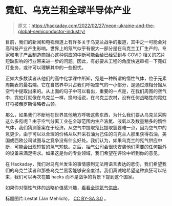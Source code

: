 # 霓虹、乌克兰和全球半导体产业

> 原文：<https://hackaday.com/2022/02/27/neon-ukraine-and-the-global-semiconductor-industry/>

目前，我们的新闻和电视频道上有许多关于乌克兰战争的报道，其中之一可能会对高科技产业产生影响。世界上的氖气似乎有很大一部分是在乌克兰工厂生产的，专家和电子产品制造商担心这种供应的中断可能会给已经受到与 COVID 相关的芯片短缺影响的行业带来进一步的问题。因此，有必要从工程的角度快速审视一下霓虹灯业务，或许可以理解其中的一些担忧。

正如大多数读者从他们的高中化学课中所知，氖是一种所谓的惰性气体，位于元素周期表的最右端。它在自然界中只占我们呼吸空气的一小部分，是通过液相分馏从空气中提取出来的。从上面的句子中可以看出，重要的一点是，在我们周围的空气中，霓虹灯就像在乌克兰一样，换句话说，在乌克兰农村，没有任何战略性的霓虹灯将被俄罗斯侵略者占领。

那么，如果我们不断地在世界其他地方呼吸这些东西，为什么我们要从乌克兰采购这么多氖呢？由于空气分离工业在全球范围内生产液氮、液氧以及数量稍多的惰性气体，我们猜测答案在于经济。从空气中提取氖比提取氩要难一点，因为空气中的氖更少。由于可以以合理的价格从以开采石油为己任的乌克兰人那里获得石油，美国或西欧公司试图与之竞争没有什么好处。我们认为，如果乌克兰的氖气供应中断，可能会出现短暂的氖气短缺。之后，抽气公司会很快安装他们需要的任何额外的设备来满足需求。如果这是你的专业领域，我们希望在评论中听到你的意见。

在 Hackaday，我们对乌克兰发生的事情感到无法用语言表达的悲伤，我们希望我们的乌克兰读者和那些乌克兰黑客能够安全度过。我们真诚地希望这种疯狂可以结束，我们可以再次在酷 hacks 而不是战争的背景下提到这个国家。

如果你对惰性气体的战略价值感兴趣，[看看全球氦气供应](https://hackaday.com/2016/07/11/the-dubious-claim-of-a-world-helium-shortage/)。

标题图片:Lestat (Jan Mehlich)， [CC BY-SA 3.0](https://commons.wikimedia.org/wiki/File:Neon.JPG) 。